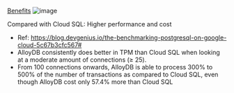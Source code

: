[Benefits](https://cloud.google.com/alloydb/docs/cross-region-replication/about-cross-region-replication#benefits)
![image](https://github.com/davidkhala/gcp-collections/assets/7227589/f4c1cc79-5bc1-44ae-8b3e-448538a3ee9f)

Compared with Cloud SQL: Higher performance and cost
- Ref: https://blog.devgenius.io/the-benchmarking-postgresql-on-google-cloud-5c67b3cfc567#
- AlloyDB consistently does better in TPM than Cloud SQL when looking at a moderate amount of connections (≥ 25).
- From 100 connections onwards, AlloyDB is able to process 300% to 500% of the number of transactions as compared to Cloud SQL, even though AlloyDB cost only 57.4% more than Cloud SQL



